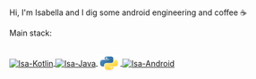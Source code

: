 Hi, I'm Isabella and I dig some android engineering and coffee ☕️

Main stack: 

<div align="center">
  <a href="https://github.com/IsabellaSampaio">
</div>
<div style="display: inline_block"><br>
  <img align="center" alt="Isa-Kotlin" height="30" width="40" src="https://www.vectorlogo.zone/logos/kotlinlang/kotlinlang-icon.svg">
  <img align="center" alt="Isa-Java" height="30" width="40" src="https://www.vectorlogo.zone/logos/java/java-icon.svg">
  <img align="center" alt="Isa-Python" height="30" width="40" src="https://raw.githubusercontent.com/devicons/devicon/master/icons/python/python-original.svg">
  <img align="center" alt="Isa-Android" height="30" width="40" src="https://www.vectorlogo.zone/logos/android/android-icon.svg">  
</div>    

